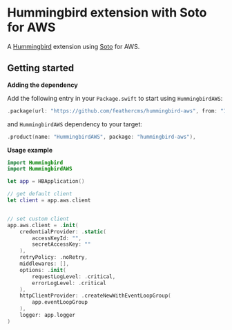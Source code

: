 # Hummingbird extension with Soto for AWS

A [Hummingbird](https://github.com/hummingbird-project/hummingbird) extension using [Soto](https://github.com/soto-project/soto) for AWS.

## Getting started

**Adding the dependency**

Add the following entry in your `Package.swift` to start using `HummingbirdAWS`:

```swift
.package(url: "https://github.com/feathercms/hummingbird-aws", from: "1.0.0"),
```

and `HummingbirdAWS` dependency to your target:

```swift
.product(name: "HummingbirdAWS", package: "hummingbird-aws"),    
```

**Usage example**

```swift
import Hummingbird
import HummingbirdAWS

let app = HBApplication()

// get default client
let client = app.aws.client


// set custom client
app.aws.client = .init(
    credentialProvider: .static(
        accessKeyId: "", 
        secretAccessKey: ""
    ),
    retryPolicy: .noRetry,
    middlewares: [],
    options: .init(
        requestLogLevel: .critical,
        errorLogLevel: .critical
    ),
    httpClientProvider: .createNewWithEventLoopGroup(
        app.eventLoopGroup
    ),
    logger: app.logger
)
```
